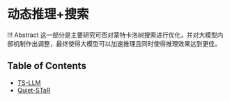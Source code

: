 # 动态推理+搜索

!!! Abstract
    这一部分是主要研究可否对蒙特卡洛树搜索进行优化，并对大模型内部机制作出调整，最终使得大模型可以加速推理且同时使得推理效果达到更佳。
    

## Table of Contents

- [TS-LLM](TS-LLM.md)
- [Quiet-STaR](Quiet-STaR.md)

